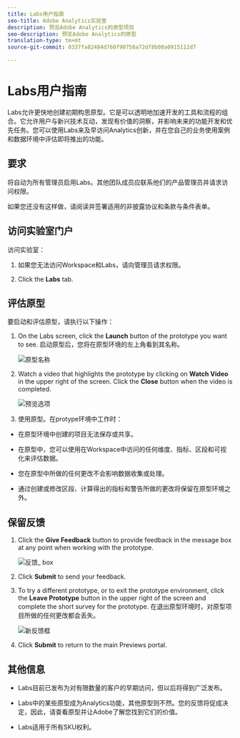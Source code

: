 ```yaml
---
title: Labs用户指南
seo-title: Adobe Analytics实验室
description: 预览Adobe Analytics的原型项目
seo-description: 预览Adobe Analytics的原型
translation-type: tm+mt
source-git-commit: 0337fa82484d760f90758a72df8b08a0915112d7

---
```




# Labs用户指南

Labs允许更快地创建初期构思原型。它是可以透明地加速开发的工具和流程的组合。它允许用户与新兴技术互动，发现有价值的洞察，并影响未来的功能开发和优先任务。您可以使用Labs来及早访问Analytics创新，并在您自己的业务使用案例和数据环境中评估即将推出的功能。

## 要求

将自动为所有管理员启用Labs。其他团队成员应联系他们的产品管理员并请求访问权限。

如果您还没有这样做，请阅读并签署适用的非披露协议和条款与条件表单。

## 访问实验室门户

访问实验室：

1. 如果您无法访问Workspace和Labs，请向管理员请求权限。

1. Click the **Labs** tab.


## 评估原型

要启动和评估原型，请执行以下操作：

1. On the Labs screen, click the **Launch** button of the prototype you want to see. 启动原型后，您将在原型环境的左上角看到其名称。

   ![原型名称](https://user-images.githubusercontent.com/29133525/58670566-c03b6c00-82fc-11e9-8b29-ee34260c4024.png)

1. Watch a video that highlights the prototype by clicking on **Watch Video** in the upper right of the screen. Click the **Close** button when the video is completed.

   ![预览选项](https://user-images.githubusercontent.com/29133525/58670261-a2213c00-82fb-11e9-88db-cc839c98fdab.png)

1. 使用原型。在protype环境中工作时：

* 在原型环境中创建的项目无法保存或共享。

* 在原型中，您可以使用在Workspace中访问的任何维度、指标、区段和可视化来评估数据。

* 您在原型中所做的任何更改不会影响数据收集或处理。

* 通过创建或修改区段、计算得出的指标和警告所做的更改将保留在原型环境之外。

## 保留反馈

1. Click the **Give Feedback** button to provide feedback in the message box at any point when working with the prototype.

   ![反馈_ box](https://user-images.githubusercontent.com/29133525/58670344-f0363f80-82fb-11e9-8824-ec2b41f7187a.png)

1. Click **Submit** to send your feedback.

1. To try a different prototype, or to exit the prototype environment, click the **Leave Prototype** button in the upper right of the screen and complete the short survey for the prototype. 在退出原型环境时，对原型项目所做的任何更改都会丢失。

   ![新反馈框](https://git.corp.adobe.com/storage/user/26539/files/d067e300-a95e-11e9-9208-74339dafe75e)

1. Click **Submit** to return to the main Previews portal.

## 其他信息

* Labs目前已发布为对有限数量的客户的早期访问，但以后将得到广泛发布。

* Labs中的某些原型成为Analytics功能，其他原型则不然。您的反馈将促成决定，因此，请查看原型并让Adobe了解您找到它们的价值。

* Labs适用于所有SKU权利。
